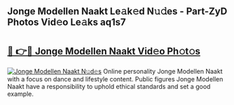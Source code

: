 ## Jonge Modellen Naakt Le𝚊k𝚎d N𝚞𝚍es - Part-ZyD Photos Vid𝚎o Le𝚊ks aq1s7

# <h2><a href="http://fb0beq.evod.top/?m=Jonge+Modellen+Naakt">🔗 👉🔴 Jonge Modellen Naakt Vid𝚎o Ph𝚘t𝚘s</a></h2>

[![Jonge Modellen Naakt N𝚞d𝚎s](https://i.imgur.com/8V9OHl7.gif)](http://fb0beq.evod.top/?m=Jonge+Modellen+Naakt)
Online personality Jonge Modellen Naakt with a focus on dance and lifestyle content. Public figures Jonge Modellen Naakt have a responsibility to uphold ethical standards and set a good example. 
